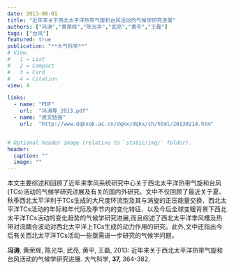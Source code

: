 ```yaml
---
date: 2013-08-01
title: "近年来关于西北太平洋热带气旋和台风活动的气候学研究进展"
authors: ["冯涛","黄荣辉","陈光华","武亮","黄平","王磊"]
tags: ["台风"]
featured: true
publication: "**大气科学**"
# View.
#   1 = List
#   2 = Compact
#   3 = Card
#   4 = Citation
view: 4

links:
  - name: "PDF"
    url:  "冯涛等_2013.pdf"
  - name: "原文链接"
    url:  "http://www.dqkxqk.ac.cn/dqkx/dqkx/ch/html/20130214.htm"


# Optional header image (relative to `static/img/` folder).
header:
  caption: ""
  image: ""
---
```

本文主要综述和回顾了近年来季风系统研究中心关于西北太平洋热带气旋和台风(TCs)活动的气候学研究进展及有关的国内外研究。文中不仅回顾了最近关于夏、秋季西北太平洋利于TCs生成的大尺度环流型及其与涡旋的正压能量交换、西北太平洋TCs活动的年际和年代际及季节内的变化特征、以及今后全球变暖背景下西北太平洋TCs活动的变化趋势的气候学研究进展,而且综述了西北太平洋季风槽及热带对流耦合波动对西北太平洋上TCs生成的动力作用的研究。此外,文中还指出今后有关西北太平洋TCs活动一些亟需进一步研究的气候学问题。 

**冯涛**, 黄荣辉, 陈光华, 武亮, 黄平, 王磊, 2013: 近年来关于西北太平洋热带气旋和台风活动的气候学研究进展. 大气科学, **37,** 364-382.